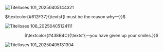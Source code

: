 ![Titelloses 101_20250405144321](https://github.com/user-attachments/assets/4dc478a5-0a96-45e0-a752-fd14bad8c771)

<p align="left">
 $\textcolor{#612F37}{\textsf{I must be the reason why—}}$

![Titelloses 106_20250405124111](https://github.com/user-attachments/assets/b766845b-0f40-4a6d-bc7c-e794b3812b7a)

<p align="right">
 $\textcolor{#438B4C}{\textsf{—you have given up your smiles.}}$

![Titelloses 101_20250405131304](https://github.com/user-attachments/assets/e1ba8e33-84a4-41c3-800b-a459d7905b82)
